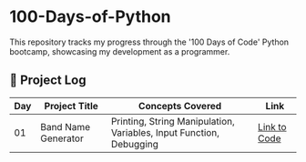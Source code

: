 # 100-Days-of-Python
This repository tracks my progress through the '100 Days of Code' Python bootcamp, showcasing my development as a programmer.


## 📜 Project Log

| Day | Project Title       | Concepts Covered                                                    | Link                                                        |
|-----|---------------------|---------------------------------------------------------------------|-------------------------------------------------------------|
| 01  | Band Name Generator | Printing, String Manipulation, Variables, Input Function, Debugging | [Link to Code](https://colab.research.google.com/drive/1bTG5B7Ctskpl-6qlu4LFFNq-JrQwkShO?usp=sharing)       |
